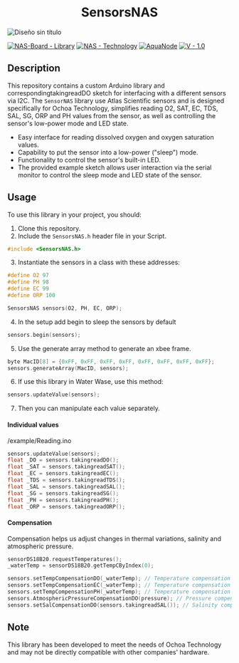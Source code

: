 <h1 align="center"> SensorsNAS </h1>

![Diseño sin título](https://github.com/FranklinZamora/SensorsNAS/assets/139190968/566cf519-2ef1-4511-a76b-b4e50007f31c)

[![NAS-Board - Library](https://img.shields.io/badge/NAS--Board-Library-blue?logo=c%2B%2B)](https://)
[![NAS - Technology](https://img.shields.io/badge/NAS-Technology-2ea44f)](https://) [![AquaNode](https://img.shields.io/badge/AquaNode-2ea44f)](https://) [![V - 1.0](https://img.shields.io/badge/V-1.0-red)](https://)

## Description

This repository contains a custom Arduino library and correspondingtakingreadDO sketch for interfacing with a different sensors via I2C. The `SensorNAS` library use Atlas Scientific sensors and is designed specifically for Ochoa Technology, simplifies reading O2, SAT, EC, TDS, SAL, SG, ORP and PH values from the sensor, as well as controlling the sensor's low-power mode and LED state.

- Easy interface for reading dissolved oxygen and oxygen saturation values.
- Capability to put the sensor into a low-power ("sleep") mode.
- Functionality to control the sensor's built-in LED.
- The provided example sketch allows user interaction via the serial monitor to control the sleep mode and LED state of the sensor.

## Usage

To use this library in your project, you should:

1. Clone this repository.
2. Include the `SensorsNAS.h` header file in your Script.

```c++
#include <SensorsNAS.h>
```

3. Instantiate the sensors in a class with these addresses:

```c++
#define O2 97
#define PH 98
#define EC 99
#define ORP 100

SensorsNAS sensors(O2, PH, EC, ORP);

```

4. In the setup add begin to sleep the sensors by default

```c++
sensors.begin(sensors);
```

5. Use the generate array method to generate an xbee frame.

```c++
byte MacID[8] = {0xFF, 0xFF, 0xFF, 0xFF, 0xFF, 0xFF, 0xFF, 0xFF};
sensors.generateArray(MacID, sensors);
```

6. If use this library in Water Wase, use this method:

```c++
sensors.updateValue(sensors);
```

7. Then you can manipulate each value separately.
<h4> Individual values </h4>
/example/Reading.ino

```c++
sensors.updateValue(sensors);
float _DO = sensors.takingreadDO();
float _SAT = sensors.takingreadSAT();
float _EC = sensors.takingreadEC();
float _TDS = sensors.takingreadTDS();
float _SAL = sensors.takingreadSAL();
float _SG = sensors.takingreadSG();
float _PH = sensors.takingreadPH();
float _ORP = sensors.takingreadORP();
```

<h4> Compensation </h4>
Compensation helps us adjust changes in thermal variations, salinity and atmospheric pressure.

```c++
sensorDS18B20.requestTemperatures();
_waterTemp = sensorDS18B20.getTempCByIndex(0);
```

```c++
sensors.setTempCompensationDO(_waterTemp); // Temperature compensation for Dissolved Oxygen
sensors.setTempCompensationEC(_waterTemp); // Temperature compensation for Electric Conductivity
sensors.setTempCompensationPH(_waterTemp); // Temperature compensation for PH
sensors.AtmosphericPressureCompensationDO(pressure); // Pressure compensation for Disolved Oxygen (add sensor value in "pressure")
sensors.setSalCompensationDO(sensors.takingreadSAL()); // Salinity compensation for Dissolved Oxygen
```

## Note

This library has been developed to meet the needs of Ochoa Technology and may not be directly compatible with other companies' hardware.
